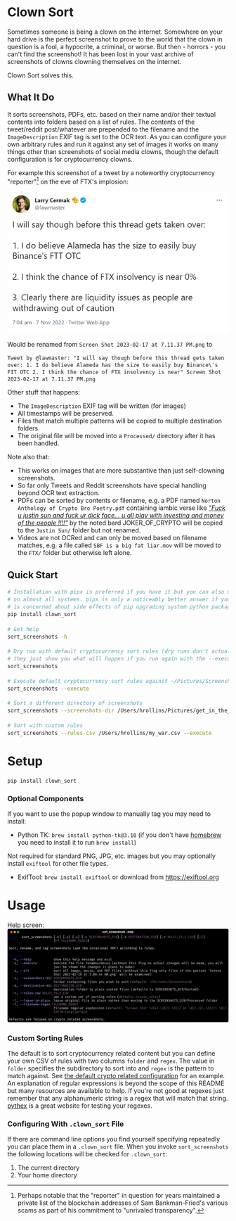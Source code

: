 # Clown Sort
Sometimes someone is being a clown on the internet. Somewhere on your hard drive is the perfect screenshot to prove to the world that the clown in question is a fool, a hypocrite, a criminal, or worse. But then - horrors - you can't find the screenshot! It has been lost in your vast archive of screenshots of clowns clowning themselves on the internet.

Clown Sort solves this.

## What It Do

It sorts screenshots, PDFs, etc. based on their name and/or their textual contents into folders based on a list of rules. The contents of the tweet/reddit post/whatever are prepended to the filename and the `ImageDescription` EXIF tag is set to the OCR text. As you can configure your own arbitrary rules and run it against any set of images it works on many things other than screenshots of social media clowns, though the default configuration is for cryptocurrency clowns.

For example this screenshot of a tweet by a noteworthy cryptocurrency "reporter"[^1] on the eve of FTX's implosion:

![](doc/larry_cermak_on_alameda_and_ftx.png)

Would be renamed from `Screen Shot 2023-02-17 at 7.11.37 PM.png` to

```
Tweet by @lawmaster: "I will say though before this thread gets taken over: 1. I do believe Alameda has the size to easily buy Binance\'s FIT OTC 2. I think the chance of FTX insolvency is near" Screen Shot 2023-02-17 at 7.11.37 PM.png
```

Other stuff that happens:
* The `ImageDescription` EXIF tag will be written (for images)
* All timestamps will be preserved.
* Files that match multiple patterns will be copied to multiple destination folders.
* The original file will be moved into a `Processed/` directory after it has been handled.

Note also that:
* This works on images that are more substantive than just self-clowning screenshots.
* So far only Tweets and Reddit screenshots have special handling beyond OCR text extraction.
* PDFs can be sorted by contents or filename, e.g. a PDF named `Norton Anthology of Crypto Bro Poetry.pdf` containing iambic verse like _["Fuck u justin sun  and fuck ur dick face... u all play with investing and money of the people !!!!"](https://universeodon.com/@cryptadamist/109642431382653023)_ by the noted bard JOKER_OF_CRYPTO will be copied to the `Justin Sun/` folder but not renamed.
* Videos are not OCRed and can only be moved based on filename matches, e.g. a file called `SBF is a big fat liar.mov` will be moved to the `FTX/` folder but otherwise left alone.

## Quick Start
```sh
# Installation with pipx is preferred if you have it but you can also use pip which comes standard
# on almost all systems. pipx is only a noticeably better answer if you're a python programmer who
# is concerned about side effects of pip upgrading system python packages.
pip install clown_sort

# Get help
sort_screenshots -h

# Dry run with default cryptocurrency sort rules (dry runs don't actually move anything,
# they just show you what will happen if you run again with the --execute flag)
sort_screenshots

# Execute default cryptocurrency sort rules against ~/Pictures/Screenshots
sort_screenshots --execute

# Sort a different directory of screenshots
sort_screenshots --screenshots-dir /Users/hrollins/Pictures/get_in_the_van/tourphotos --execute

# Sort with custom rules
sort_screenshots --rules-csv /Users/hrollins/my_war.csv --execute
```

# Setup
```
pip install clown_sort
```

### Optional Components
If you want to use the popup window to manually tag you may need to install:
* Python TK: `brew install python-tk@3.10` (if you don't have [homebrew](https://brew.sh/) you need to install it to run `brew install`)

Not required for standard PNG, JPG, etc. images but you may optionally install `exiftool` for other file types.
* ExifTool: `brew install exiftool` or download from https://exiftool.org


# Usage
Help screen:
![](doc/sort_screenshots_help.png)

### Custom Sorting Rules
The default is to sort cryptocurrency related content but you can define your own CSV of rules with two columns `folder` and `regex`. The value in `folder` specifies the subdirectory to sort into and `regex` is the pattern to match against. See [the default crypto related configuration](clown_sort/sorting_rules/crypto.csv) for an example. An explanation of regular expressions is beyond the scope of this README but many resources are available to help. if you're not good at regexes just remember that any alphanumeric string is a regex that will match that string. [pythex](http://pythex.org/) is a great website for testing your regexes.

### Configuring With `.clown_sort` File
If there are command line options you find yourself specifying repeatedly you can place them in a `.clown_sort` file. When you invoke `sort_screenshots` the following locations will be checked for `.clown_sort`:

1. The current directory
2. Your home directory


[^1]: Perhaps notable that the "reporter" in question for years maintained a private list of the blockchain addresses of Sam Bankman-Fried's various scams as part of his commitment to "unrivaled transparency".
